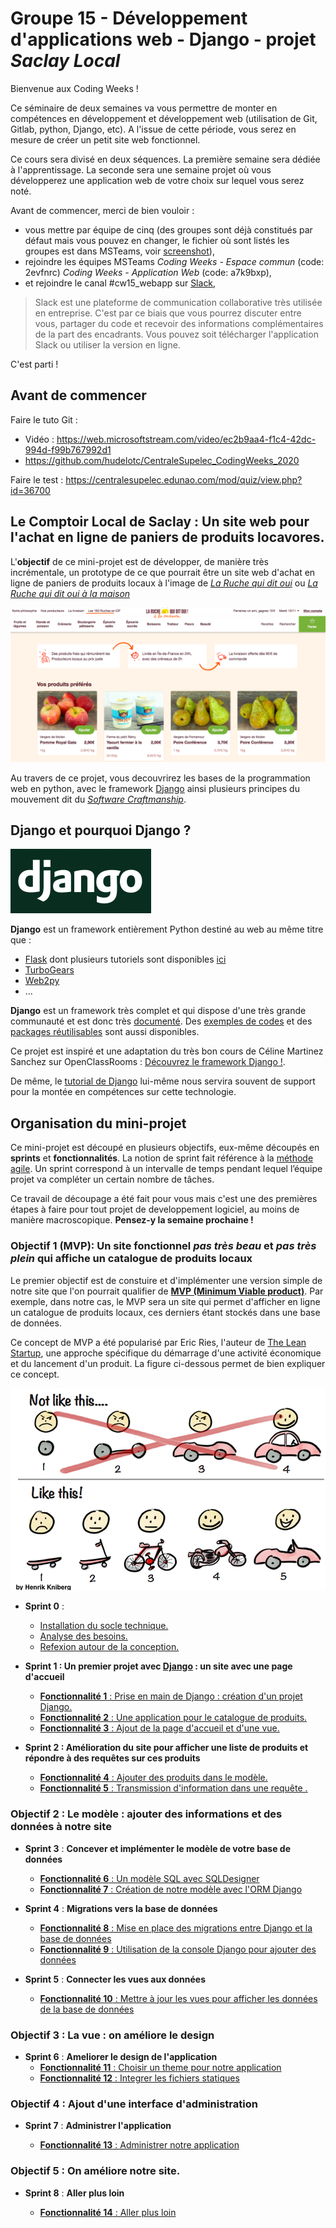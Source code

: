 # Groupe 15 - Développement d'applications web - Django - projet *Saclay Local*

Bienvenue aux Coding Weeks !

Ce séminaire de deux semaines va vous permettre de monter en compétences en développement et développement web (utilisation de Git, Gitlab, python, Django, etc). A l'issue de cette période, vous serez en mesure de créer un petit site web fonctionnel.

Ce cours sera divisé en deux séquences. La première semaine sera dédiée à l'apprentissage. La seconde sera une semaine projet où vous développerez une application web de votre choix sur lequel vous serez noté.

Avant de commencer, merci de bien vouloir :
- vous mettre par équipe de cinq (des groupes sont déjà constitués par défaut mais vous pouvez en changer, le fichier où sont listés les groupes est dans MSTeams, voir [screenshot](./Images/groupes.png)),
- rejoindre les équipes MSTeams *Coding Weeks - Espace commun* (code: 2evfnrc) *Coding Weeks - Application Web* (code: a7k9bxp),
- et rejoindre le canal #cw15_webapp sur [Slack](https://join.slack.com/t/cscodingweeks20202021/shared_invite/zt-i978lg5u-1Ss8EpZdyJBCfig4cVIhLA),

> Slack est une plateforme de communication collaborative très utilisée en entreprise. C'est par ce biais que vous pourrez discuter entre vous, partager du code et recevoir des informations complémentaires de la part des encadrants. Vous pouvez soit télécharger l'application Slack ou utiliser la version en ligne.

C'est parti !

## Avant de commencer

Faire le tuto Git :
- Vidéo : https://web.microsoftstream.com/video/ec2b9aa4-f1c4-42dc-994d-f99b767992d1
- https://github.com/hudelotc/CentraleSupelec_CodingWeeks_2020

Faire le test : https://centralesupelec.edunao.com/mod/quiz/view.php?id=36700

## Le Comptoir Local de Saclay : Un site web pour l'achat en ligne de paniers de produits locavores.

L'**objectif** de ce mini-projet est de développer, de manière très incrémentale, un prototype de ce que pourrait être un site web d'achat en ligne de paniers de produits locaux à l'image de [*La Ruche qui dit oui*](https://laruchequiditoui.fr/fr) ou [*La Ruche qui dit oui à la maison*](https://alamaison.laruchequiditoui.fr/)


![Ruchequiditoui](./Images/comptoirlocal.png)

Au travers de ce projet, vous decouvrirez les bases de la programmation web en python, avec le framework [Django](https://www.djangoproject.com/) ainsi plusieurs principes du mouvement dit du [*Software Craftmanship*](https://www.octo.com/fr/publications/20-culture-code). 

## Django et pourquoi Django ?

![Django](./Images/django.png)

**Django** est un framework entièrement Python destiné au web au même titre que :

 + [Flask](http://flask.pocoo.org/) dont plusieurs tutoriels sont disponibles [ici](https://realpython.com/tutorials/flask/)
 + [TurboGears](http://www.turbogears.org/)
 + [Web2py](http://www.web2py.com/init/default/index)
 + ...

**Django** est un framework très complet et qui dispose d'une très grande communauté et est donc très [documenté](https://docs.djangoproject.com/en/2.1/). 
Des [exemples de codes](https://djangosnippets.org/) et des [packages réutilisables](https://djangopackages.org/) sont aussi disponibles.
 


Ce projet est inspiré et une adaptation du très bon cours de Céline Martinez Sanchez sur  OpenClassRooms : [Découvrez le framework Django !](https://openclassrooms.com/fr/courses/4425076-decouvrez-le-framework-django).

De même, le [tutorial de Django](https://docs.djangoproject.com/fr/3.1/intro/tutorial01/) lui-même nous servira souvent de support pour la montée en compétences sur cette technologie.

## Organisation du mini-projet

Ce mini-projet est découpé en plusieurs objectifs, eux-même découpés en  **sprints** et **fonctionnalités**. La notion de sprint fait référence à la [méthode agile](https://fr.wikipedia.org/wiki/M%C3%A9thode_agile). Un sprint correspond à un intervalle de temps pendant lequel l’équipe projet va compléter un certain nombre de tâches.

Ce travail de découpage a été fait pour vous mais c'est une des premières étapes à faire pour tout projet de developpement logiciel, au moins de manière macroscopique. **Pensez-y la semaine prochaine !**

### Objectif 1 (MVP): Un site fonctionnel *pas très beau* et *pas très plein* qui affiche un catalogue de produits locaux

Le premier objectif est de constuire et d'implémenter une version simple de notre site que l'on pourrait qualifier de **[MVP (Minimum Viable product)](https://medium.com/creative-wallonia-engine/un-mvp-nest-pas-une-version-simplifi%C3%A9e-de-votre-produit-89017ac748b0)**. Par exemple, dans notre cas, le MVP sera un site qui permet d'afficher en ligne un catalogue de produits locaux, ces derniers étant stockés dans une base de données.

Ce concept de MVP a été popularisé par Eric Ries, l'auteur de [The Lean Startup](http://theleanstartup.com/), une approche spécifique du démarrage d'une activité économique et du lancement d'un produit. La figure ci-dessous permet de bien expliquer ce concept.

![MVP](./Images/mvp.png)

 + **Sprint 0** :
	 + [Installation du socle technique.](./Sprint0Installbis.md)
	 + [Analyse des besoins.](./Sprint0Analyse.md) 
	 + [Refexion autour de la conception.](./Sprint0Conception.md)

 + **Sprint 1 : Un premier projet avec [Django](https://www.djangoproject.com/) : un site avec une page d'accueil**  
 
 	+ [**Fonctionnalité 1** : Prise en main de Django : création d'un projet Django.](./S1_djangoproject.md)
 	+ [**Fonctionnalité 2** : Une application pour le catalogue de produits.](./S1_djangoapp.md)
 	+ [**Fonctionnalité 3** : Ajout de la page d'accueil et d'une vue.](./S1_vue.md)

 + **Sprint 2 : Amélioration du site pour afficher une liste de produits et répondre à des requêtes sur ces produits**
 	
 	+ [**Fonctionnalité 4** : Ajouter des produits dans le modèle.](./S1_addmodels.md)
 	+ [**Fonctionnalité 5** : Transmission d'information dans une requête .](./S1_addparameters.md)
 		

 	

### Objectif 2 : Le modèle : ajouter des informations et des données à notre site 

+  **Sprint 3** : **Concever et implémenter le modèle de votre base de données**
	+ [**Fonctionnalité 6** : Un modèle SQL avec SQLDesigner](./S3_model.md) 
	+ [**Fonctionnalité 7** : Création de notre modèle avec l'ORM Django](./S3_ORM.md) 

+  **Sprint 4** : **Migrations vers la base de données** 
	+ [**Fonctionnalité 8** : Mise en place des migrations entre Django et la base de données](./S4_migrations.md)
	+ [**Fonctionnalité 9** : Utilisation de la console Django pour ajouter des données](./S4_ajoutdonnees.md)

+ **Sprint 5** : **Connecter les vues aux données**
	+ [**Fonctionnalité 10** : Mettre à jour les vues pour afficher les données de la base de données](./S5_updateviews.md)


### Objectif 3 : La vue : on améliore le design 
+ **Sprint 6** : **Ameliorer le design de l'application**
	+ [**Fonctionnalité 11** : Choisir un theme pour notre application](./S6_statictheme.md)
	+ [**Fonctionnalité 12** : Integrer les fichiers statiques](./S6_staticthemeintegration.md)


### Objectif 4 : Ajout d'une interface d'administration 

+ **Sprint 7** : **Administrer l'application**

  + [**Fonctionnalité 13** : Administrer notre application](./S7_administrer.md)


### Objectif 5 : On améliore notre site.

+ **Sprint 8** : **Aller plus loin**

  + [**Fonctionnalité 14** : Aller plus loin](./5-objectif-allerplusloin.md)
